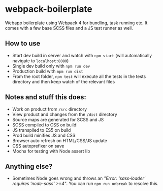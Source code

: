 # webpack-boilerplate
Webapp boilerplate using Webpack 4 for bundling, task running etc.  It comes with a few base SCSS files and a JS test runner as well.

## How to use
* Start dev build in server and watch with `npm start` (will automatically navigate to `localhost:8080`)
* Single dev build only with `npm run dev`
* Production build with `npm run dist`
* From the root folder, `npm test` will execute all the tests in the tests directory and then keep watch of the relevant files

## Notes and stuff this does:
* Work on product from `/src` directory
* View product and changes from the `/dist` directory
* Source maps are generated for SCSS and JS
* SCSS compiled to CSS on build
* JS transpiled to ES5 on build
* Prod build minifies JS and CSS
* Browser auto refresh on HTML/CSS/JS update
* CSS autoprefixer on save
* Mocha for testing with Node assert lib

## Anything else?
* Sometimes Node goes wrong and throws an _"Error: 'sass-loader' requires 'node-sass' >=4"_.  You can run `npm run unbreak` to resolve this.